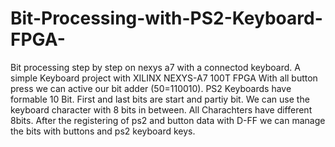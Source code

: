 # Bit-Processing-with-PS2-Keyboard-FPGA-
Bit processing step by step on nexys a7 with a connectod keyboard.
A simple Keyboard project with XILINX NEXYS-A7 100T FPGA
With all button press we can active our bit adder (50=110010). PS2 Keyboards have formable 10 Bit. First and last bits are start and partiy bit. We can use the keyboard character with 8 bits in between. All Charachters have different 8bits. After the registering of ps2 and button data with D-FF we can manage the bits with buttons and ps2 keyboard keys.
